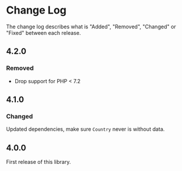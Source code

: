 # Change Log

The change log describes what is "Added", "Removed", "Changed" or "Fixed" between each release.

## 4.2.0

### Removed

- Drop support for PHP < 7.2

## 4.1.0

### Changed

Updated dependencies, make sure `Country` never is without data.

## 4.0.0

First release of this library. 

